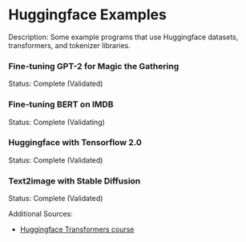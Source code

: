 # Huggingface Examples

Description: Some example programs that use Huggingface datasets, transformers, and tokenizer libraries.


### Fine-tuning GPT-2 for Magic the Gathering
Status: Complete (Validated)


### Fine-tuning BERT on IMDB
Status: Complete (Validating)


### Huggingface with Tensorflow 2.0
Status: Complete (Validated)


### Text2image with Stable Diffusion
Status: Complete (Validated)


Additional Sources:
 - [Huggingface Transformers course](https://huggingface.co/course/chapter1/1)